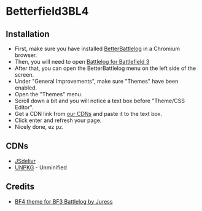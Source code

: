 # Betterfield3BL4

## Installation

- First, make sure you have installed [BetterBattlelog](https://chrome.google.com/webstore/detail/better-battlelog-bblog/kjlfnjepjdmlppapoikepbaabbghofma) in a Chromium browser.
- Then, you will need to open [Battlelog for Battlefield 3](https://battlelog.battlefield.com/bf3)
- After that, you can open the BetterBattlelog menu on the left side of the screen.
- Under "General Improvements", make sure "Themes" have been enabled.
- Open the "Themes" menu.
- Scroll down a bit and you will notice a text box before "Theme/CSS Editor".
- Get a CDN link from [our CDNs](#CDNs) and paste it to the text box.
- Click enter and refresh your page.
- Nicely done, ez pz.

## CDNs

- [JSdelivr](https://cdn.jsdelivr.net/npm/betterlog3-bf4/bf4-theme.min.css)
- [UNPKG](https://unpkg.com/betterlog3-bf4@0.1.0/bf4-theme.css) - Unminified


## Credits

- [BF4 theme for BF3 Battlelog by Juress](https://github.com/brainfoolong/better-battlelog/blob/master/themes/bf4-theme-juress.css)
